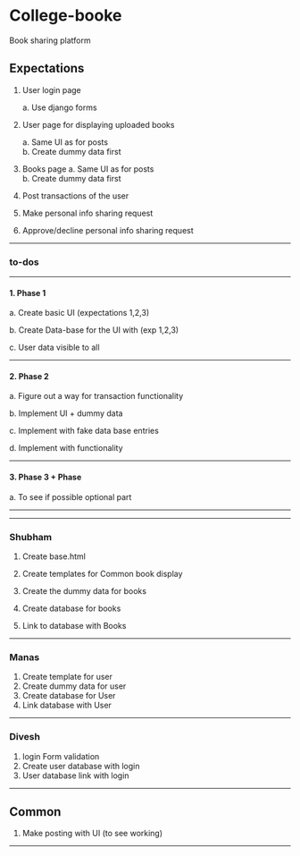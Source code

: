 # College-booke
Book sharing platform
## Expectations 

1. User login page

    a. Use django forms 
2. User page for displaying uploaded books

    a. Same UI as for posts    
    b. Create dummy data first 
3. Books page 
    a. Same UI as for posts   
    b. Create dummy data first
4. Post transactions of the user 
5. Make personal info sharing request 
6. Approve/decline personal info sharing request 

***

### to-dos 

*** 
#### 1. Phase 1

a. Create basic UI (expectations 1,2,3)

b. Create Data-base for the UI with (exp 1,2,3)

c. User data visible to all 

***
#### 2. Phase 2 
a. Figure out a way for transaction functionality 

b. Implement UI + dummy data 

c. Implement with fake data base entries 

d. Implement with functionality 

***
#### 3. Phase 3 + Phase 

   a. To see if possible optional part 
    

***
***


### Shubham 
   
   1.  Create base.html

   2. Create templates for Common book display  
   3. Create the dummy data for books 
   4. Create database for books 
   5. Link to database with Books
***
### Manas 
   1. Create template for user 
   2. Create dummy data for user 
   3. Create database for User 
   4. Link database with User 

***

### Divesh 
   1. login Form validation 
   2. Create user database with login 
   3. User database link with login 




*** 

## Common 
 1. Make posting with UI (to see working)

*** 



